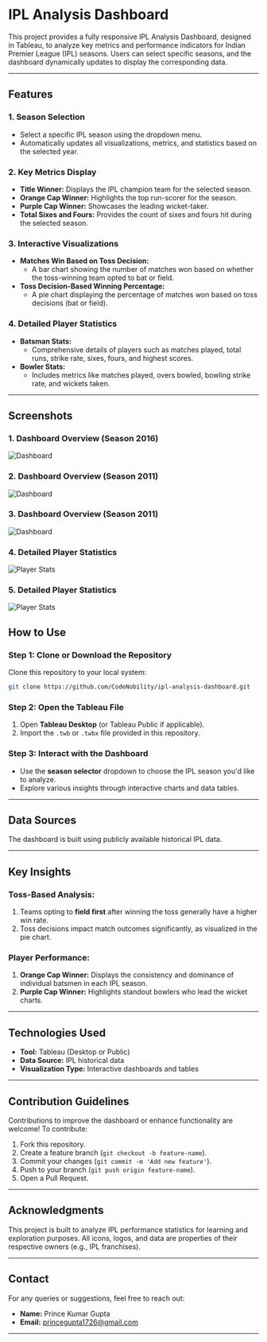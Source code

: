# IPL Analysis Dashboard

This project provides a fully responsive IPL Analysis Dashboard, designed in Tableau, to analyze key metrics and performance indicators for Indian Premier League (IPL) seasons. Users can select specific seasons, and the dashboard dynamically updates to display the corresponding data.

---

## Features

### 1. **Season Selection**
   - Select a specific IPL season using the dropdown menu.
   - Automatically updates all visualizations, metrics, and statistics based on the selected year.

### 2. **Key Metrics Display**
   - **Title Winner:** Displays the IPL champion team for the selected season.
   - **Orange Cap Winner:** Highlights the top run-scorer for the season.
   - **Purple Cap Winner:** Showcases the leading wicket-taker.
   - **Total Sixes and Fours:** Provides the count of sixes and fours hit during the selected season.

### 3. **Interactive Visualizations**
   - **Matches Win Based on Toss Decision:**
     - A bar chart showing the number of matches won based on whether the toss-winning team opted to bat or field.
   - **Toss Decision-Based Winning Percentage:**
     - A pie chart displaying the percentage of matches won based on toss decisions (bat or field).

### 4. **Detailed Player Statistics**
   - **Batsman Stats:**
     - Comprehensive details of players such as matches played, total runs, strike rate, sixes, fours, and highest scores.
   - **Bowler Stats:**
     - Includes metrics like matches played, overs bowled, bowling strike rate, and wickets taken.

---

## Screenshots

### 1. Dashboard Overview (Season 2016)
![Dashboard](./Images/dash_pic_1.png)

### 2. Dashboard Overview (Season 2011)
![Dashboard](./Images/dash_pic_2.png)

### 3. Dashboard Overview (Season 2011)
![Dashboard](./Images/dash_pic_3.png)

### 4. Detailed Player Statistics
![Player Stats](./Images/dash2_pic_1.png)

### 5. Detailed Player Statistics
![Player Stats](./Images/dash_pic_2.png)


## How to Use

### Step 1: Clone or Download the Repository
Clone this repository to your local system:
```bash
git clone https://github.com/CodeNobility/ipl-analysis-dashboard.git
```

### Step 2: Open the Tableau File
1. Open **Tableau Desktop** (or Tableau Public if applicable).
2. Import the `.twb` or `.twbx` file provided in this repository.

### Step 3: Interact with the Dashboard
- Use the **season selector** dropdown to choose the IPL season you'd like to analyze.
- Explore various insights through interactive charts and data tables.

---

## Data Sources

The dashboard is built using publicly available historical IPL data.

---

## Key Insights

### Toss-Based Analysis:
1. Teams opting to **field first** after winning the toss generally have a higher win rate.
2. Toss decisions impact match outcomes significantly, as visualized in the pie chart.

### Player Performance:
1. **Orange Cap Winner:** Displays the consistency and dominance of individual batsmen in each IPL season.
2. **Purple Cap Winner:** Highlights standout bowlers who lead the wicket charts.

---

## Technologies Used

- **Tool:** Tableau (Desktop or Public)
- **Data Source:** IPL historical data
- **Visualization Type:** Interactive dashboards and tables

---

## Contribution Guidelines

Contributions to improve the dashboard or enhance functionality are welcome! To contribute:
1. Fork this repository.
2. Create a feature branch (`git checkout -b feature-name`).
3. Commit your changes (`git commit -m 'Add new feature'`).
4. Push to your branch (`git push origin feature-name`).
5. Open a Pull Request.

---

## Acknowledgments

This project is built to analyze IPL performance statistics for learning and exploration purposes. All icons, logos, and data are properties of their respective owners (e.g., IPL franchises).

---

## Contact

For any queries or suggestions, feel free to reach out:

- **Name:** Prince Kumar Gupta
- **Email:** princegupta1726@gmail.com

---